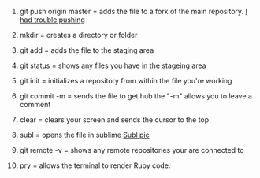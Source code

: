 1. git push origin master = adds the file to a fork of the main repository.
[I had trouble pushing](http://i.imgur.com/D7Z7sVi)

2. mkdir = creates a directory or folder
3. git add = adds the file to the staging area
4. git status = shows any files you have in the stageing area
5. git init = initializes a repository from within the file you're working
6. git commit -m = sends the file to get hub the "-m" allows you to leave a comment
7. clear = clears your screen and sends the cursor to the top
8. subl = opens the file in sublime
[Subl pic](http://i.imgur.com/aYlTQwK)

9. git remote -v = shows any remote repositories your are connected to
10. pry = allows the terminal to render Ruby code.

